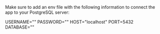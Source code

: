 Make sure to add an env file with the following information to connect the app to your PostgreSQL server:

USERNAME="<username>"
PASSWORD="<password>"
HOST="localhost"
PORT=5432
DATABASE="<database>"
 
